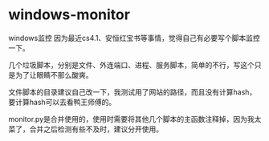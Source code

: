# windows-monitor
windows监控
因为最近cs4.1、安恒红宝书等事情，觉得自己有必要写个脚本监控一下。

几个垃圾脚本，分别是文件、外连端口、进程、服务脚本，简单的不行，写这个只是为了让眼睛不那么酸爽。

文件脚本的目录建议自己改一下，我测试用了网站的路径，而且没有计算hash，要计算hash可以去看鸭王师傅的。

monitor.py是合并使用的，使用时需要将其他几个脚本的主函数注释掉，因为我太菜了，合并之后检测有些不及时，建议分开使用。
